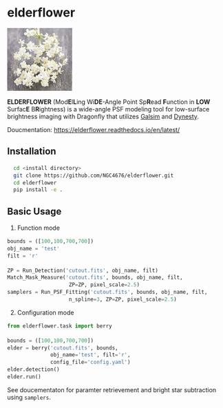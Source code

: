 # elderflower

<img src="docs/source/images/elderflower.png" width="30%">

**ELDERFLOWER** (Mod**E**l**L**ing Wi**DE**-Angle Point Sp**R**ead **F**unction in **LOW** Surfac**E** B**R**ightness) is a wide-angle PSF modeling tool for low-surface brightness imaging with Dragonfly that utilizes [Galsim](https://github.com/GalSim-developers/GalSim) and [Dynesty](https://github.com/joshspeagle/dynesty).


Doucmentation: https://elderflower.readthedocs.io/en/latest/

Installation
------------

```bash
  cd <install directory>
  git clone https://github.com/NGC4676/elderflower.git
  cd elderflower
  pip install -e .
```

Basic Usage
-----------
1. Function mode
```python
bounds = ([100,100,700,700])
obj_name = 'test'
filt = 'r'

ZP = Run_Detection('cutout.fits', obj_name, filt)
Match_Mask_Measure('cutout.fits', bounds, obj_name, filt,
                    ZP=ZP, pixel_scale=2.5)
samplers = Run_PSF_Fitting('cutout.fits', bounds, obj_name, filt,
                    n_spline=3, ZP=ZP, pixel_scale=2.5)   
```

2. Configuration mode
```python
from elderflower.task import berry

bounds = ([100,100,700,700])
elder = berry('cutout.fits', bounds,
              obj_name='test', filt='r',
              config_file='config.yaml')
elder.detection()
elder.run()
```

See doucementaton for paramter retrievement and bright star subtraction using ``samplers``.
